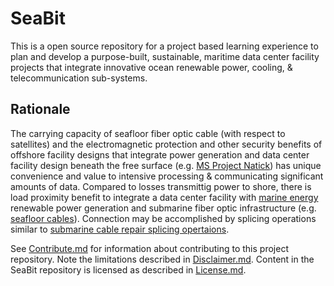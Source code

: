# SeaBit
This is a open source repository for a project based learning experience to plan and develop a purpose-built, sustainable, maritime data center facility projects that integrate innovative ocean renewable power, cooling, & telecommunication sub-systems.

## Rationale
The carrying capacity of seafloor fiber optic cable (with respect to satellites) and the electromagnetic protection and other security benefits of offshore facility designs that integrate power generation and data center facility design beneath the free surface (e.g. [MS Project Natick](http://natick.research.microsoft.com/)) has unique convenience and value to intensive processing & communicating significant amounts of data.  Compared to losses transmittig power to shore, there is load proximity benefit to integrate a data center facility with [marine energy](https://en.wikipedia.org/wiki/Marine_energy) renewable power generation and submarine fiber optic infrastructure (e.g. [seafloor cables](http://submarine-cable-map-2016.telegeography.com/)).  Connection may be accomplished by splicing operations similar to [submarine cable repair splicing opertaions](https://youtu.be/m6qTk5WNq9E).

See [Contribute.md](https://github.com/builtinnovator/SeaBit/blob/master/Contribute.md) for information about contributing to this project repository.  Note the limitations described in [Disclaimer.md](https://github.com/builtinnovator/SeaBit/blob/master/Disclaimer.md).  Content in the SeaBit repository is licensed as described in [License.md](https://github.com/builtinnovator/SeaBit/blob/master/License.md).
